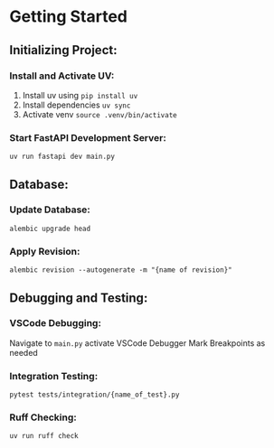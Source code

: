 # Getting Started

## Initializing Project:
### Install and Activate UV:
1. Install uv using `pip install uv`
2. Install dependencies `uv sync`
3. Activate venv `source .venv/bin/activate`

### Start FastAPI Development Server:
`uv run fastapi dev main.py`

## Database:
### Update Database:
`alembic upgrade head`

### Apply Revision:
`alembic revision --autogenerate -m "{name of revision}"`

## Debugging and Testing:
### VSCode Debugging:
Navigate to `main.py` activate VSCode Debugger
Mark Breakpoints as needed

### Integration Testing:
`pytest tests/integration/{name_of_test}.py`

### Ruff Checking:
`uv run ruff check`